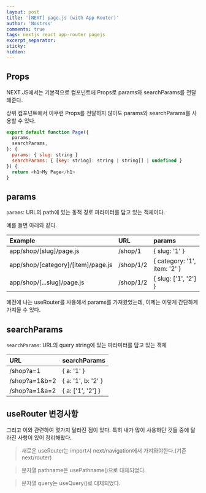 ```yaml
---
layout: post
title: '[NEXT] page.js (with App Router)'
author: 'Nostrss'
comments: true
tags: nextjs react app-router pagejs
excerpt_separator:
sticky:
hidden:
---
```


## Props

NEXT.JS에서는 기본적으로 컴포넌트에 Props로 params와 searchParams를 전달해준다.

상위 컴포넌트에서 아무런 Props를 전달하지 않아도 params와 searchParams를 사용할 수 있다.

```js
export default function Page({
  params,
  searchParams,
}: {
  params: { slug: string }
  searchParams: { [key: string]: string | string[] | undefined }
}) {
  return <h1>My Page</h1>
}
```

## params

`params`: URL의 path에 있는 동적 경로 파라미터를 담고 있는 객체이다.

예를 들면 아래와 같다.

| Example                            | URL       | params                       |
| :--------------------------------- | :-------- | :--------------------------- |
| app/shop/[slug]/page.js            | /shop/1   | { slug: '1' }                |
| app/shop/[category]/[item]/page.js | /shop/1/2 | { category: '1', item: '2' } |
| app/shop/[...slug]/page.js         | /shop/1/2 | { slug: ['1', '2'] }         |

예전에 나는 useRouter를 사용해서 params를 가져왔었는데, 이제는 이렇게 간단하게 가져올 수 있다.

## searchParams

`searchParams`: URL의 query string에 있는 파라미터를 담고 있는 객체

| URL           | searchParams       |
| :------------ | :----------------- |
| /shop?a=1     | { a: '1' }         |
| /shop?a=1&b=2 | { a: '1', b: '2' } |
| /shop?a=1&a=2 | { a: ['1', '2'] }  |

## useRouter 변경사항

그리고 이와 관련하여 몇가지 달라진 점이 있다. 특히 내가 많이 사용하던 것들 중에 달라진 사항이 있어 정리해봤다.

> 새로운 useRouter는 import시 next/navigation에서 가져와야한다.(기존 next/router)

> 문자열 pathname은 usePathname()으로 대체되었다.

> 문자열 query는 useQuery()로 대체되었다.
